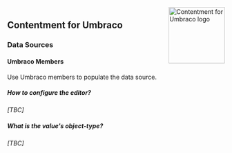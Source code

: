 <img src="../assets/img/logo.png" alt="Contentment for Umbraco logo" title="A state of Umbraco happiness." height="130" align="right">

## Contentment for Umbraco

### Data Sources

#### Umbraco Members

Use Umbraco members to populate the data source.


##### How to configure the editor?

_[TBC]_


##### What is the value's object-type?

_[TBC]_
